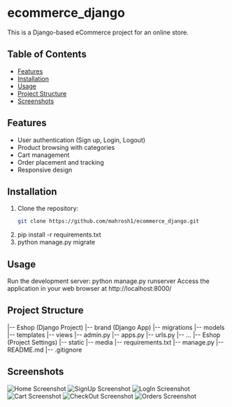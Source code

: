 # ecommerce_django
This is a Django-based eCommerce project for an online store.

## Table of Contents
- [Features](#features)
- [Installation](#installation)
- [Usage](#usage)
- [Project Structure](#project-structure)
- [Screenshots](#screenshots)

## Features
- User authentication (Sign up, Login, Logout)
- Product browsing with categories
- Cart management
- Order placement and tracking
- Responsive design

## Installation
1. Clone the repository:
   ```bash
   git clone https://github.com/mahrosh1/ecommerce_django.git

2. pip install -r requirements.txt
3. python manage.py migrate

## Usage
Run the development server:
        python manage.py runserver
Access the application in your web browser at http://localhost:8000/

## Project Structure
|-- Eshop (Django Project)
    |-- brand (Django App)
        |-- migrations
        |-- models
        |-- templates
        |-- views
        |-- admin.py
        |-- apps.py
        |-- urls.py
        |-- ...
    |-- Eshop (Project Settings)
    |-- static
    |-- media
    |-- requirements.txt
    |-- manage.py
|-- README.md
|-- .gitignore

## Screenshots
![Home Screenshot](https://github.com/mahrosh1/ecommerce_django/blob/master/screenshots/home.png)
![SignUp Screenshot](https://github.com/mahrosh1/ecommerce_django/blob/master/screenshots/signup.png)
![LogIn Screenshot](https://github.com/mahrosh1/ecommerce_django/blob/master/screenshots/login.png)
![Cart Screenshot](https://github.com/mahrosh1/ecommerce_django/raw/master/screenshots/cart.png)
![CheckOut Screenshot](https://github.com/mahrosh1/ecommerce_django/blob/master/screenshots/checkout.png)
![Orders Screenshot](https://github.com/mahrosh1/ecommerce_django/blob/master/screenshots/orders.png)
